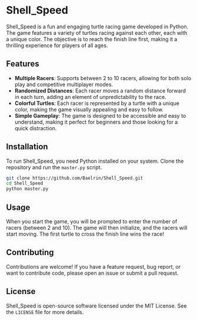 # Shell_Speed

Shell_Speed is a fun and engaging turtle racing game developed in Python. The game features a variety of turtles racing against each other, each with a unique color. The objective is to reach the finish line first, making it a thrilling experience for players of all ages.

## Features

- **Multiple Racers**: Supports between 2 to 10 racers, allowing for both solo play and competitive multiplayer modes.
- **Randomized Distances**: Each racer moves a random distance forward in each turn, adding an element of unpredictability to the race.
- **Colorful Turtles**: Each racer is represented by a turtle with a unique color, making the game visually appealing and easy to follow.
- **Simple Gameplay**: The game is designed to be accessible and easy to understand, making it perfect for beginners and those looking for a quick distraction.

## Installation

To run Shell_Speed, you need Python installed on your system. Clone the repository and run the `master.py` script.

```bash
git clone https://github.com/Baelrin/Shell_Speed.git
cd Shell_Speed
python master.py
```

## Usage

When you start the game, you will be prompted to enter the number of racers (between 2 and 10). The game will then initialize, and the racers will start moving. The first turtle to cross the finish line wins the race!

## Contributing

Contributions are welcome! If you have a feature request, bug report, or want to contribute code, please open an issue or submit a pull request.

## License

Shell_Speed is open-source software licensed under the MIT License. See the `LICENSE` file for more details.
